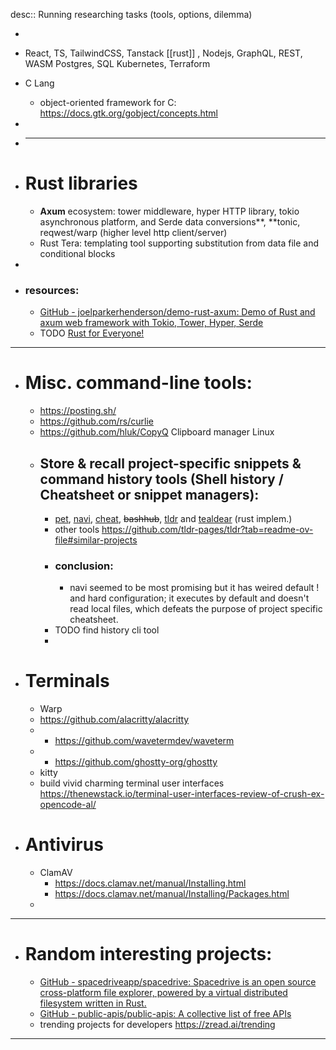 desc:: Running researching tasks (tools, options, dilemma)

-
- React, TS, TailwindCSS, Tanstack
  [[rust]] , Nodejs, GraphQL, REST, WASM
  Postgres, SQL
  Kubernetes, Terraform
- C Lang
	- object-oriented framework for C: https://docs.gtk.org/gobject/concepts.html
-
- <!--ScriptorStartFragment-->
  
  ---
- # Rust libraries
	- **Axum** ecosystem: tower middleware, hyper HTTP library, tokio asynchronous platform, and Serde data conversions**, **tonic, reqwest/warp (higher level http client/server)
	- Rust Tera: templating tool supporting substitution from data file and conditional blocks
-
- ### resources:
	- [GitHub - joelparkerhenderson/demo-rust-axum: Demo of Rust and axum web framework with Tokio, Tower, Hyper, Serde](https://github.com/joelparkerhenderson/demo-rust-axum?tab=readme-ov-file)
	- TODO [ Rust for Everyone! ](https://www.youtube.com/watch?v=R0dP-QR5wQo)
- ---
- # Misc. command-line tools:
	- https://posting.sh/
	- https://github.com/rs/curlie
	- https://github.com/hluk/CopyQ Clipboard manager Linux
	- ## Store & recall project-specific snippets & command history tools (Shell history / Cheatsheet or snippet managers):
		- [pet](https://github.com/knqyf263/pet), [navi](https://github.com/denisidoro/navi?tab=readme-ov-file), [cheat](https://github.com/cheat/cheat), ~~bashhub~~, [tldr](https://github.com/tldr-pages/tldr?tab=readme-ov-file#similar-projects) and [tealdear](https://github.com/tealdeer-rs/tealdeer) (rust implem.)
		- other tools https://github.com/tldr-pages/tldr?tab=readme-ov-file#similar-projects
		- ### conclusion:
			- navi seemed to be most promising but it has weired default ! and hard configuration; it executes by default and doesn't read local files, which defeats the purpose of project specific cheatsheet.
		- TODO find history cli tool
		-
- # Terminals
	- Warp
	- https://github.com/alacritty/alacritty
	- + https://github.com/wavetermdev/waveterm
	- + https://github.com/ghostty-org/ghostty
	- kitty
	- build vivid charming terminal user interfaces https://thenewstack.io/terminal-user-interfaces-review-of-crush-ex-opencode-al/
- # Antivirus
	- ClamAV
		- https://docs.clamav.net/manual/Installing.html
		- https://docs.clamav.net/manual/Installing/Packages.html
	-
- ---
- # Random interesting projects:
	- [GitHub - spacedriveapp/spacedrive: Spacedrive is an open source cross-platform file explorer, powered by a virtual distributed filesystem written in Rust.](https://github.com/spacedriveapp/spacedrive)
	- [GitHub - public-apis/public-apis: A collective list of free APIs](https://github.com/public-apis/public-apis)<!--ScriptorEndFragment-->
	- trending projects for developers https://zread.ai/trending
- ---